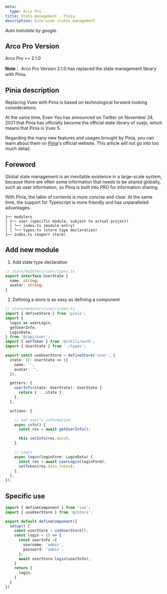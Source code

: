 ```yaml
meta:
  type: Arco Pro
title: State management - Pinia
description: Site-wide status management
```
*Auto translate by google.*
## Arco Pro Version

Arco Pro >= 2.1.0

**Note**： Arco Pro Version 2.1.0 has replaced the state management library with Pinia.

## Pinia description

Replacing Vuex with Pinia is based on technological forward-looking considerations.

At the same time, Evan You has announced on Twitter on November 24, 2021 that Pinia has officially become the official state library of vuejs, which means that Pinia is Vuex 5.

Regarding the many new features and usages brought by Pinia, you can learn about them on [Pinia](https://pinia.vuejs.org/)'s official website. This article will not go into too much detail.

## Foreword

Global state management is an inevitable existence in a large-scale system, because there are often some information that needs to be shared globally, such as user information, so Pinia is built into PRO for information sharing.

With Pinia, the table of contents is more concise and clear. At the same time, the support for Typescript is more friendly and has unparalleled advantages.

```
├── modulers
│ ├── user (specific module, subject to actual project)
│ │ └── index.ts (module entry)
│ │ └── types.ts (store type declaration)
├── index.ts (export store)
```

## Add new module

1.  Add state type declaration

```ts
// store/modulers/user/types.ts
export interface UserState {
  name: string;
  avatar: string;
}
```

2.  Defining a store is as easy as defining a component

```ts
// store/modulers/user/index.ts
import { defineStore } from 'pinia';
import {
  login as userLogin,
  getUserInfo,
  LoginData,
} from '@/api/user';
import { setToken } from '@/utils/auth';
import { UserState } from './types';

export const useUserStore = defineStore('user', {
  state: (): UserState => ({
    name: '',
    avatar: '',
  }),

  getters: {
    userInfo(state: UserState): UserState {
      return { ...state };
    },
  },

  actions: {

    // Get user's information
    async info() {
      const res = await getUserInfo();

      this.setInfo(res.data);
    },

    // Login
    async login(loginForm: LoginData) {
      const res = await userLogin(loginForm);
      setToken(res.data.token);
    },
  },
});

```

## Specific use

```ts
import { defineComponent } from 'vue';
import { useUserStore } from '@/store';

export default defineComponent({
  setup() {
    const userStore = useUserStore();
    const login = () => {
      const userInfo ={
        username: 'admin',
        password: 'admin',
      };
      await userStore.login(userInfo);
    }
    return {
      login,
    }
  }
})
```